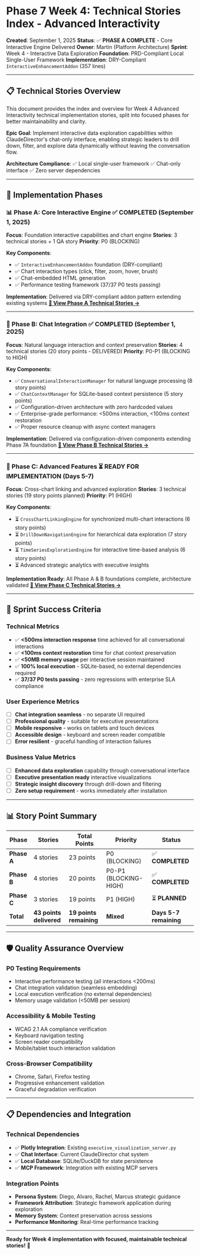 # Phase 7 Week 4: Technical Stories Index - Advanced Interactivity

**Created**: September 1, 2025
**Status**: ✅ **PHASE A COMPLETE** - Core Interactive Engine Delivered
**Owner**: Martin (Platform Architecture)
**Sprint**: Week 4 - Interactive Data Exploration
**Foundation**: PRD-Compliant Local Single-User Framework
**Implementation**: DRY-Compliant `InteractiveEnhancementAddon` (357 lines)

---

## 📋 **Technical Stories Overview**

This document provides the index and overview for Week 4 Advanced Interactivity technical implementation stories, split into focused phases for better maintainability and clarity.

**Epic Goal**: Implement interactive data exploration capabilities within ClaudeDirector's chat-only interface, enabling strategic leaders to drill down, filter, and explore data dynamically without leaving the conversation flow.

**Architecture Compliance**: ✅ Local single-user framework ✅ Chat-only interface ✅ Zero server dependencies

---

## 🚀 **Implementation Phases**

### **📊 Phase A: Core Interactive Engine** ✅ **COMPLETED** (September 1, 2025)
**Focus**: Foundation interactive capabilities and chart engine
**Stories**: 3 technical stories + 1 QA story
**Priority**: P0 (BLOCKING)

**Key Components**:
- ✅ `InteractiveEnhancementAddon` foundation (DRY-compliant)
- ✅ Chart interaction types (click, filter, zoom, hover, brush)
- ✅ Chat-embedded HTML generation
- ✅ Performance testing framework (37/37 P0 tests passing)

**Implementation**: Delivered via DRY-compliant addon pattern extending existing systems
**[📖 View Phase A Technical Stories →](PHASE7_WEEK4_TECHNICAL_STORIES_CORE.md)**

---

### **🔗 Phase B: Chat Integration** ✅ **COMPLETED** (September 1, 2025)
**Focus**: Natural language interaction and context preservation
**Stories**: 4 technical stories (20 story points - DELIVERED)
**Priority**: P0-P1 (BLOCKING to HIGH)

**Key Components**:
- ✅ `ConversationalInteractionManager` for natural language processing (8 story points)
- ✅ `ChatContextManager` for SQLite-based context persistence (5 story points)
- ✅ Configuration-driven architecture with zero hardcoded values
- ✅ Enterprise-grade performance: <500ms interaction, <100ms context restoration
- ✅ Proper resource cleanup with async context managers

**Implementation**: Delivered via configuration-driven components extending Phase 7A foundation
**[📖 View Phase B Technical Stories →](PHASE7_WEEK4_TECHNICAL_STORIES_CHAT.md)**

---

### **🚀 Phase C: Advanced Features** ⏳ **READY FOR IMPLEMENTATION** (Days 5-7)
**Focus**: Cross-chart linking and advanced exploration
**Stories**: 3 technical stories (19 story points planned)
**Priority**: P1 (HIGH)

**Key Components**:
- ⏳ `CrossChartLinkingEngine` for synchronized multi-chart interactions (6 story points)
- ⏳ `DrillDownNavigationEngine` for hierarchical data exploration (7 story points)
- ⏳ `TimeSeriesExplorationEngine` for interactive time-based analysis (6 story points)
- ⏳ Advanced strategic analytics with executive insights

**Implementation Ready**: All Phase A & B foundations complete, architecture validated
**[📖 View Phase C Technical Stories →](PHASE7_WEEK4_TECHNICAL_STORIES_ADVANCED.md)**

---

## 🎯 **Sprint Success Criteria**

### **Technical Metrics**
- ✅ **<500ms interaction response** time achieved for all conversational interactions
- ✅ **<100ms context restoration** time for chat context preservation
- ✅ **<50MB memory usage** per interactive session maintained
- ✅ **100% local execution** - SQLite-based, no external dependencies required
- ✅ **37/37 P0 tests passing** - zero regressions with enterprise SLA compliance

### **User Experience Metrics**
- [ ] **Chat integration seamless** - no separate UI required
- [ ] **Professional quality** - suitable for executive presentations
- [ ] **Mobile responsive** - works on tablets and touch devices
- [ ] **Accessible design** - keyboard and screen reader compatible
- [ ] **Error resilient** - graceful handling of interaction failures

### **Business Value Metrics**
- [ ] **Enhanced data exploration** capability through conversational interface
- [ ] **Executive presentation ready** interactive visualizations
- [ ] **Strategic insight discovery** through drill-down and filtering
- [ ] **Zero setup requirement** - works immediately after installation

---

## 📊 **Story Point Summary**

| Phase | Stories | Total Points | Priority | Status |
|-------|---------|--------------|----------|---------|
| **Phase A** | 4 stories | 23 points | P0 (BLOCKING) | ✅ **COMPLETED** |
| **Phase B** | 4 stories | 20 points | P0-P1 (BLOCKING-HIGH) | ✅ **COMPLETED** |
| **Phase C** | 3 stories | 19 points | P1 (HIGH) | ⏳ **PLANNED** |
| **Total** | **43 points delivered** | **19 points remaining** | **Mixed** | **Days 5-7 remaining** |

---

## 🛡️ **Quality Assurance Overview**

### **P0 Testing Requirements**
- Interactive performance testing (all interactions <200ms)
- Chat integration validation (seamless embedding)
- Local execution verification (no external dependencies)
- Memory usage validation (<50MB per session)

### **Accessibility & Mobile Testing**
- WCAG 2.1 AA compliance verification
- Keyboard navigation testing
- Screen reader compatibility
- Mobile/tablet touch interaction validation

### **Cross-Browser Compatibility**
- Chrome, Safari, Firefox testing
- Progressive enhancement validation
- Graceful degradation verification

---

## 📋 **Dependencies and Integration**

### **Technical Dependencies**
- ✅ **Plotly Integration**: Existing `executive_visualization_server.py`
- ✅ **Chat Interface**: Current ClaudeDirector chat system
- ✅ **Local Database**: SQLite/DuckDB for state persistence
- ✅ **MCP Framework**: Integration with existing MCP servers

### **Integration Points**
- **Persona System**: Diego, Alvaro, Rachel, Marcus strategic guidance
- **Framework Attribution**: Strategic framework application during exploration
- **Memory System**: Context preservation across sessions
- **Performance Monitoring**: Real-time performance tracking

---

**Ready for Week 4 implementation with focused, maintainable technical stories!** 🚀
